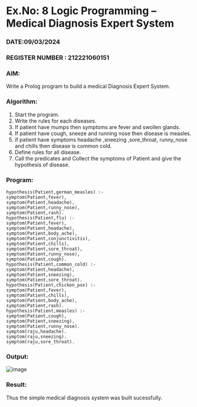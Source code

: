 # Ex.No: 8  Logic Programming –  Medical Diagnosis Expert System
### DATE:09/03/2024                                                                            
### REGISTER NUMBER : 212221060151 
### AIM: 
Write a Prolog program to build a medical Diagnosis Expert System.
###  Algorithm:
1. Start the program.
2. Write the rules for each diseases.
3. If patient have mumps then symptoms are fever and swollen glands.
4. If patient have cough, sneeze and running nose then disease is measles.
5. if patient have symptoms headache ,sneezing ,sore_throat, runny_nose and  chills then disease is common cold.
6. Define rules for all disease.
7. Call the predicates and Collect the symptoms of Patient and give the hypothesis of disease.
        

### Program:
~~~
hypothesis(Patient,german_measles) :-
symptom(Patient,fever),
symptom(Patient,headache),
symptom(Patient,runny_nose),
symptom(Patient,rash).
hypothesis(Patient,flu) :-
symptom(Patient,fever),
symptom(Patient,headache),
symptom(Patient,body_ache),
symptom(Patient,conjunctivitis),
symptom(Patient,chills),
symptom(Patient,sore_throat),
symptom(Patient,runny_nose),
symptom(Patient,cough).
hypothesis(Patient,common_cold) :-
symptom(Patient,headache),
symptom(Patient,sneezing),
symptom(Patient,sore_throat).
hypothesis(Patient,chicken_pox) :-
symptom(Patient,fever),
symptom(Patient,chills),
symptom(Patient,body_ache),
symptom(Patient,rash).
hypothesis(Patient,measles) :-
symptom(Patient,cough),
symptom(Patient,sneezing),
symptom(Patient,runny_nose).
symptom(raju,headache).
symptom(raju,sneezing).
symptom(raju,sore_throat).
~~~

### Output:
![image](https://github.com/Madhan0302/AI_Lab_2023-24/assets/160517887/29972ba8-26c1-4be5-9408-a9f524550a96)



### Result:
Thus the simple medical diagnosis system was built sucessfully.
